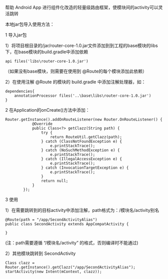 帮助 Android App 进行组件化改造的轻量级路由框架，使模块间的activity可以灵活跳转



本地jar包导入使用方法：

1 导入jar包 

1）将项目根目录的/jar/router-core-1.0.jar文件添加到到工程的base模块的libs下，在base模块的build.gradle中添加依赖

```
api files('libs\router-core-1.0.jar') 
```

（如果没有base模块，则需要在使用到 @Route的每个模块添加此依赖）



 2）在使用注解 @Route 的模块的 build.gradle 中添加注解处理器，如：

```
dependencies{ 
	annotationProcessor files('..\base\libs\router-core-1.0.jar') 
}
```



2 在Application的onCreate()方法中添加： 

```
Router.getInstance().addOnRouteListener(new Router.OnRouteListener() {
            @Override
            public Class<?> getClazz(String path) {
                try {
                    return RouteUtil.getClazz(path);
                } catch (ClassNotFoundException e) {
                    e.printStackTrace();
                } catch (NoSuchMethodException e) {
                    e.printStackTrace();
                } catch (IllegalAccessException e) {
                    e.printStackTrace();
                } catch (InvocationTargetException e) {
                    e.printStackTrace();
                }
                return null;
            }
        });
```



3 使用 

1）在需要跳转到的目标activity中添加注解，path格式为：/模块名/activity别名

```
@Route(path = "/app/SecondActivityAlias") 
public class SecondActivity extends AppCompatActivity {
	
}
```

(注：path需要遵循 “/模块名/activity” 的格式，否则编译时不能通过) 



2）其他模块跳转到 SecondActivity

```
Class clazz = Router.getInstance().getClazz("/app/SecondActivityAlias"); 
startActivity(new Intent(mContext, clazz));
```

